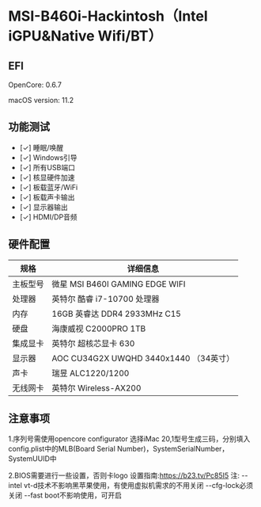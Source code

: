 # MSI-B460i-Hackintosh（Intel iGPU&Native Wifi/BT）
## EFI 
OpenCore: 0.6.7

macOS version: 11.2

## 功能测试
- [✓] 睡眠/唤醒
- [✓] Windows引导
- [✓] 所有USB端口
- [✓] 核显硬件加速
- [✓] 板载蓝牙/WiFi
- [✓] 板载声卡输出
- [✓] 显示器输出
- [✓] HDMI/DP音频

## 硬件配置
| 规格     | 详细信息                                     |
| -------- | ---------------------------------------- |
| 主板型号 | 微星 MSI B460I GAMING EDGE WIFI |
| 处理器 | 英特尔 酷睿 i7-10700 处理器 |
| 内存 | 16GB 英睿达 DDR4 2933MHz C15 |
| 硬盘 | 海康威视 C2000PRO 1TB |
| 集成显卡 | 英特尔 超核芯显卡 630 |
| 显示器 | AOC CU34G2X UWQHD 3440x1440 （34英寸） |
| 声卡 | 瑞昱 ALC1220/1200 |
| 无线网卡 | 英特尔 Wireless-AX200|

## 注意事项
  1.序列号需使用opencore configurator 选择iMac 20,1型号生成三码，分别填入config.plist中的MLB(Board Serial Number)，SystemSerialNumber，SystemUUID中
  
  2.BIOS需要进行一些设置，否则卡logo 设置指南:https://b23.tv/Pc85I5 
  注:  --intel vt-d技术不影响黑苹果使用，有使用虚拟机需求的不用关闭
       --cfg-lock必须关闭
       --fast boot不影响使用，可开启
